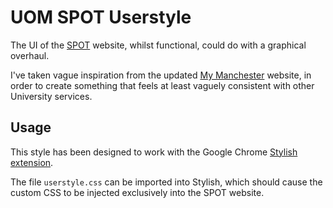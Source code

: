 # UOM SPOT Userstyle

The UI of the [SPOT](https://studentnet.cs.manchester.ac.uk/me/spot/) website, whilst functional, could do with a graphical overhaul.

I've taken vague inspiration from the updated [My Manchester](https://my.manchester.ac.uk/) website, in order to create something that feels at least vaguely consistent with other University services.

## Usage

This style has been designed to work with the Google Chrome [Stylish extension](https://chrome.google.com/webstore/detail/stylish-custom-themes-for/fjnbnpbmkenffdnngjfgmeleoegfcffe?hl=en).

The file `userstyle.css` can be imported into Stylish, which should cause the custom CSS to be injected exclusively into the SPOT website.

